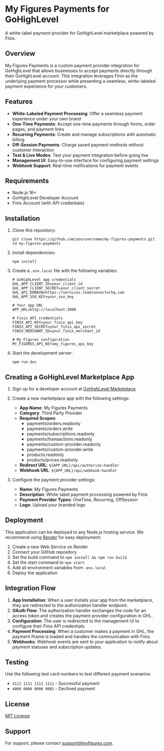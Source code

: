 # My Figures Payments for GoHighLevel

A white-label payment provider for GoHighLevel marketplace powered by Finix.

## Overview

My Figures Payments is a custom payment provider integration for GoHighLevel that allows businesses to accept payments directly through their GoHighLevel account. This integration leverages Finix as the underlying payment processor while presenting a seamless, white-labeled payment experience for your customers.

## Features

- **White-Labeled Payment Processing**: Offer a seamless payment experience under your own brand
- **One-Time Payments**: Accept one-time payments through forms, order pages, and payment links
- **Recurring Payments**: Create and manage subscriptions with automatic billing
- **Off-Session Payments**: Charge saved payment methods without customer interaction
- **Test & Live Modes**: Test your payment integration before going live
- **Management UI**: Easy-to-use interface for configuring payment settings
- **Webhook Support**: Real-time notifications for payment events

## Requirements

- Node.js 16+
- GoHighLevel Developer Account
- Finix Account (with API credentials)

## Installation

1. Clone this repository:
   ```
   git clone https://github.com/yourusername/my-figures-payments.git
   cd my-figures-payments
   ```

2. Install dependencies:
   ```
   npm install
   ```

3. Create a `.env.local` file with the following variables:
   ```
   # GoHighLevel app credentials
   GHL_APP_CLIENT_ID=your_client_id
   GHL_APP_CLIENT_SECRET=your_client_secret
   GHL_API_DOMAIN=https://services.leadconnectorhq.com
   GHL_APP_SSO_KEY=your_sso_key

   # Your app URL
   APP_URL=http://localhost:3000

   # Finix API credentials
   FINIX_API_KEY=your_finix_api_key
   FINIX_API_SECRET=your_finix_api_secret
   FINIX_MERCHANT_ID=your_finix_merchant_id

   # My Figures configuration
   MY_FIGURES_API_KEY=my_figures_api_key
   ```

4. Start the development server:
   ```
   npm run dev
   ```

## Creating a GoHighLevel Marketplace App

1. Sign up for a developer account at [GoHighLevel Marketplace](https://marketplace.gohighlevel.com/).

2. Create a new marketplace app with the following settings:
   - **App Name**: My Figures Payments
   - **Category**: Third Party Provider
   - **Required Scopes**:
     - payments/orders.readonly
     - payments/orders.write
     - payments/subscriptions.readonly
     - payments/transactions.readonly
     - payments/custom-provider.readonly
     - payments/custom-provider.write
     - products.readonly
     - products/prices.readonly
   - **Redirect URL**: `${APP_URL}/api/authorize-handler`
   - **Webhook URL**: `${APP_URL}/api/webhook-handler`

3. Configure the payment provider settings:
   - **Name**: My Figures Payments
   - **Description**: White-label payment processing powered by Finix
   - **Payment Provider Types**: OneTime, Recurring, OffSession
   - **Logo**: Upload your branded logo

## Deployment

This application can be deployed to any Node.js hosting service. We recommend using [Render](https://render.com/) for easy deployment:

1. Create a new Web Service on Render
2. Connect your GitHub repository
3. Set the build command to `npm install && npm run build`
4. Set the start command to `npm start`
5. Add all environment variables from `.env.local`
6. Deploy the application

## Integration Flow

1. **App Installation**: When a user installs your app from the marketplace, they are redirected to the authorization handler endpoint.
2. **OAuth Flow**: The authorization handler exchanges the code for an access token and creates the payment provider configuration in GHL.
3. **Configuration**: The user is redirected to the management UI to configure their Finix API credentials.
4. **Payment Processing**: When a customer makes a payment in GHL, the payment iframe is loaded and handles the communication with Finix.
5. **Webhooks**: Webhook events are sent to your application to notify about payment statuses and subscription updates.

## Testing

Use the following test card numbers to test different payment scenarios:

- `4111 1111 1111 1111` - Successful payment
- `4000 0000 0000 0002` - Declined payment

## License

[MIT License](LICENSE)

## Support

For support, please contact [support@myfigures.com](mailto:support@myfigures.com).
